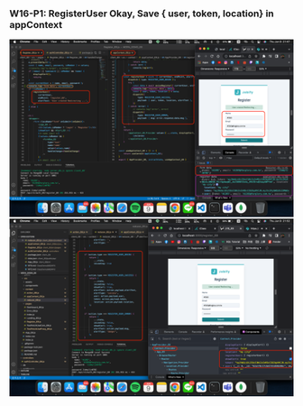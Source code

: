 ### W16-P1: RegisterUser Okay, Save {​ user, token, location}​ in appContext
![W16-P1-1](./img/W16-P1-1.png)
![W16-P1-2](./img/W16-P1-2.png)